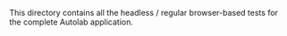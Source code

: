 This directory contains all the headless / regular browser-based tests for the complete Autolab application. 
